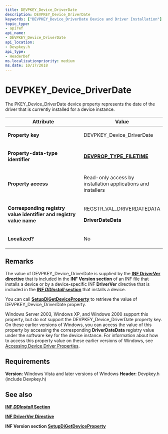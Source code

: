 ```yaml
---
title: DEVPKEY_Device_DriverDate
description: DEVPKEY_Device_DriverDate
keywords: ["DEVPKEY_Device_DriverDate Device and Driver Installation"]
topic_type:
- apiref
api_name:
- DEVPKEY_Device_DriverDate
api_location:
- Devpkey.h
api_type:
- HeaderDef
ms.localizationpriority: medium
ms.date: 10/17/2018
---
```


# DEVPKEY_Device_DriverDate


The PKEY_Device_DriverDate device property represents the date of the driver that is currently installed for a device instance.

<table>
<colgroup>
<col width="50%" />
<col width="50%" />
</colgroup>
<thead>
<tr>
<th>Attribute</th>
<th>Value</th>
</tr>
</thead>
<tbody>
<tr class="odd">
<td align="left"><p><strong>Property key</strong></p></td>
<td align="left"><p>DEVPKEY_Device_DriverDate</p></td>
</tr>
<tr class="even">
<td align="left"><p><strong>Property-data-type identifier</strong></p></td>
<td align="left"><p><a href="devprop-type-filetime.md" data-raw-source="[&lt;strong&gt;DEVPROP_TYPE_FILETIME&lt;/strong&gt;](devprop-type-filetime.md)"><strong>DEVPROP_TYPE_FILETIME</strong></a></p></td>
</tr>
<tr class="odd">
<td align="left"><p><strong>Property access</strong></p></td>
<td align="left"><p>Read-only access by installation applications and installers</p></td>
</tr>
<tr class="even">
<td align="left"><p><strong>Corresponding registry value identifier and registry value name</strong></p></td>
<td align="left"><p>REGSTR_VAL_DRIVERDATEDATA</p>
<p><strong>DriverDateData</strong></p></td>
</tr>
<tr class="odd">
<td align="left"><p><strong>Localized?</strong></p></td>
<td align="left"><p>No</p></td>
</tr>
</tbody>
</table>

 

Remarks
-------

The value of DEVPKEY_Device_DriverDate is supplied by the [**INF DriverVer directive**](./inf-driverver-directive.md) that is included in the **INF Version section** of an INF file that installs a device or by a device-specific INF **DriverVer** directive that is included in the [**INF *DDInstall* section**](./inf-ddinstall-section.md) that installs a device.

You can call [**SetupDiGetDeviceProperty**](/windows/win32/api/setupapi/nf-setupapi-setupdigetdevicepropertyw) to retrieve the value of DEVPKEY_Device_DriverDate property.

Windows Server 2003, Windows XP, and Windows 2000 support this property, but do not support the DEVPKEY_Device_DriverDate property key. On these earlier versions of Windows, you can access the value of this property by accessing the corresponding **DriverDateData** registry value under the software key for the device instance. For information about how to access this property value on these earlier versions of Windows, see [Accessing Device Driver Properties](./accessing-device-driver-properties.md).

Requirements
------------

**Version**: Windows Vista and later versions of Windows
**Header**: Devpkey.h (include Devpkey.h)


## See also


[**INF *DDInstall* Section**](./inf-ddinstall-section.md)

[**INF DriverVer Directive**](./inf-driverver-directive.md)

**INF Version section**
[**SetupDiGetDeviceProperty**](/windows/win32/api/setupapi/nf-setupapi-setupdigetdevicepropertyw)

 


